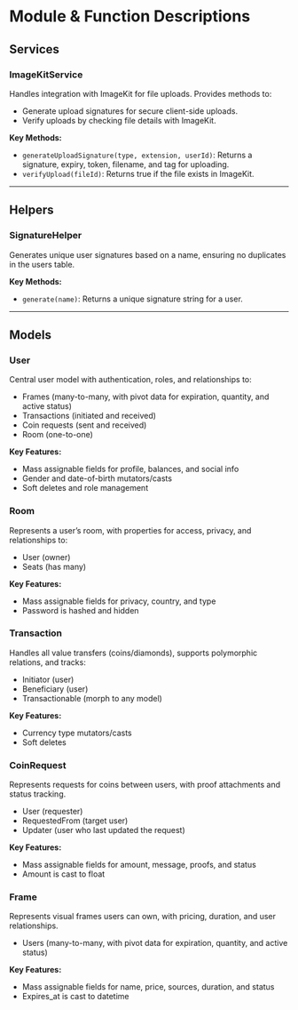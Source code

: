 # Module & Function Descriptions

## Services

### ImageKitService
Handles integration with ImageKit for file uploads. Provides methods to:
- Generate upload signatures for secure client-side uploads.
- Verify uploads by checking file details with ImageKit.

**Key Methods:**
- `generateUploadSignature(type, extension, userId)`: Returns a signature, expiry, token, filename, and tag for uploading.
- `verifyUpload(fileId)`: Returns true if the file exists in ImageKit.

---

## Helpers

### SignatureHelper
Generates unique user signatures based on a name, ensuring no duplicates in the users table.

**Key Methods:**
- `generate(name)`: Returns a unique signature string for a user.

---

## Models

### User
Central user model with authentication, roles, and relationships to:
- Frames (many-to-many, with pivot data for expiration, quantity, and active status)
- Transactions (initiated and received)
- Coin requests (sent and received)
- Room (one-to-one)

**Key Features:**
- Mass assignable fields for profile, balances, and social info
- Gender and date-of-birth mutators/casts
- Soft deletes and role management

### Room
Represents a user’s room, with properties for access, privacy, and relationships to:
- User (owner)
- Seats (has many)

**Key Features:**
- Mass assignable fields for privacy, country, and type
- Password is hashed and hidden

### Transaction
Handles all value transfers (coins/diamonds), supports polymorphic relations, and tracks:
- Initiator (user)
- Beneficiary (user)
- Transactionable (morph to any model)

**Key Features:**
- Currency type mutators/casts
- Soft deletes

### CoinRequest
Represents requests for coins between users, with proof attachments and status tracking.
- User (requester)
- RequestedFrom (target user)
- Updater (user who last updated the request)

**Key Features:**
- Mass assignable fields for amount, message, proofs, and status
- Amount is cast to float

### Frame
Represents visual frames users can own, with pricing, duration, and user relationships.
- Users (many-to-many, with pivot data for expiration, quantity, and active status)

**Key Features:**
- Mass assignable fields for name, price, sources, duration, and status
- Expires_at is cast to datetime 